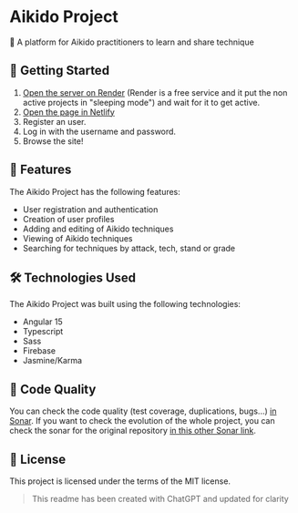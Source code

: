 # Aikido Project

🥋 A platform for Aikido practitioners to learn and share technique

## 🚀 Getting Started

1. [Open the server on Render](https://aikido-journey.onrender.com/) (Render is a free service and it put the non active projects in "sleeping mode") and wait for it to get active.
2. [Open the page in Netlify](https://aikido-journey.netlify.app/)
3. Register an user.
4. Log in with the username and password.
5. Browse the site!

## 🌟 Features

The Aikido Project has the following features:

- User registration and authentication
- Creation of user profiles
- Adding and editing of Aikido techniques
- Viewing of Aikido techniques
- Searching for techniques by attack, tech, stand or grade

## 🛠️ Technologies Used

The Aikido Project was built using the following technologies:

- Angular 15
- Typescript
- Sass
- Firebase
- Jasmine/Karma

## 🧪 Code Quality

You can check the code quality (test coverage, duplications, bugs...) [in Sonar](https://sonarcloud.io/summary/new_code?id=SemperFenix_final-project-frontend-bootcamp-ISDI). If you want to check the evolution of the whole project, you can check the sonar for the original repository [in this other Sonar link](https://sonarcloud.io/project/overview?id=isdi-coders-2023_Ivan-Duran-Final-Project-front-202301-mad).

## 📄 License

This project is licensed under the terms of the MIT license.

>This readme has been created with ChatGPT and updated for clarity
